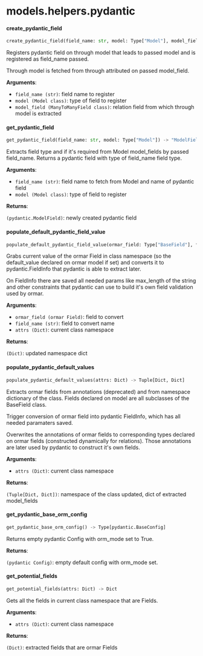 <a name="models.helpers.pydantic"></a>
# models.helpers.pydantic

<a name="models.helpers.pydantic.create_pydantic_field"></a>
#### create\_pydantic\_field

```python
create_pydantic_field(field_name: str, model: Type["Model"], model_field: Type["ManyToManyField"]) -> None
```

Registers pydantic field on through model that leads to passed model
and is registered as field_name passed.

Through model is fetched from through attributed on passed model_field.

**Arguments**:

- `field_name (str)`: field name to register
- `model (Model class)`: type of field to register
- `model_field (ManyToManyField class)`: relation field from which through model is extracted

<a name="models.helpers.pydantic.get_pydantic_field"></a>
#### get\_pydantic\_field

```python
get_pydantic_field(field_name: str, model: Type["Model"]) -> "ModelField"
```

Extracts field type and if it's required from Model model_fields by passed
field_name. Returns a pydantic field with type of field_name field type.

**Arguments**:

- `field_name (str)`: field name to fetch from Model and name of pydantic field
- `model (Model class)`: type of field to register

**Returns**:

`(pydantic.ModelField)`: newly created pydantic field

<a name="models.helpers.pydantic.populate_default_pydantic_field_value"></a>
#### populate\_default\_pydantic\_field\_value

```python
populate_default_pydantic_field_value(ormar_field: Type["BaseField"], field_name: str, attrs: dict) -> dict
```

Grabs current value of the ormar Field in class namespace
(so the default_value declared on ormar model if set)
and converts it to pydantic.FieldInfo
that pydantic is able to extract later.

On FieldInfo there are saved all needed params like max_length of the string
and other constraints that pydantic can use to build
it's own field validation used by ormar.

**Arguments**:

- `ormar_field (ormar Field)`: field to convert
- `field_name (str)`: field to convert name
- `attrs (Dict)`: current class namespace

**Returns**:

`(Dict)`: updated namespace dict

<a name="models.helpers.pydantic.populate_pydantic_default_values"></a>
#### populate\_pydantic\_default\_values

```python
populate_pydantic_default_values(attrs: Dict) -> Tuple[Dict, Dict]
```

Extracts ormar fields from annotations (deprecated) and from namespace
dictionary of the class. Fields declared on model are all subclasses of the
BaseField class.

Trigger conversion of ormar field into pydantic FieldInfo, which has all needed
paramaters saved.

Overwrites the annotations of ormar fields to corresponding types declared on
ormar fields (constructed dynamically for relations).
Those annotations are later used by pydantic to construct it's own fields.

**Arguments**:

- `attrs (Dict)`: current class namespace

**Returns**:

`(Tuple[Dict, Dict])`: namespace of the class updated, dict of extracted model_fields

<a name="models.helpers.pydantic.get_pydantic_base_orm_config"></a>
#### get\_pydantic\_base\_orm\_config

```python
get_pydantic_base_orm_config() -> Type[pydantic.BaseConfig]
```

Returns empty pydantic Config with orm_mode set to True.

**Returns**:

`(pydantic Config)`: empty default config with orm_mode set.

<a name="models.helpers.pydantic.get_potential_fields"></a>
#### get\_potential\_fields

```python
get_potential_fields(attrs: Dict) -> Dict
```

Gets all the fields in current class namespace that are Fields.

**Arguments**:

- `attrs (Dict)`: current class namespace

**Returns**:

`(Dict)`: extracted fields that are ormar Fields


